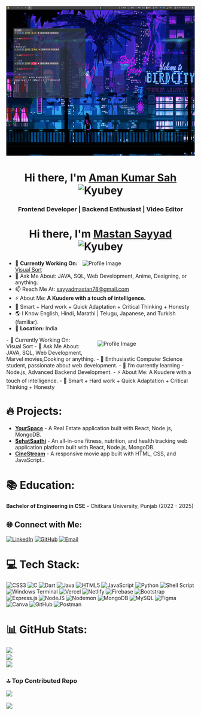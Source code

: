 <img src="background1.gif" height="400" width="1050">
<h1 align="center">                            Hi there, I'm <a href="https://www.linkedin.com/in/mastan-sayyad-126904223/">Aman Kumar Sah</a> <img height="40" alt="Kyubey" src="https://raw.githubusercontent.com/innng/innng/master/assets/kyubey.gif"/></h1>
<h3 align="center">Frontend Developer | Backend Enthusiast | Video Editor </h3>

<h1 align="center"> Hi there, I'm <a href="https://www.linkedin.com/in/mastan-sayyad-126904223/">Mastan Sayyad</a> <img height="40" alt="Kyubey" src="https://raw.githubusercontent.com/innng/innng/master/assets/kyubey.gif"/></h1>

<img align="right" src="https://github.com/SankshipthShetty/SankshipthShetty/assets/99337968/2bd05422-3a3b-4d7c-94a1-7cdb584c09d7" alt="Profile Image" width="300"/>

- 🌱 **Currently Working On:** [Visual Sort](https://visual-sort-pink.vercel.app/)<br>
- 💬 Ask Me About: JAVA, SQL, Web Development, Anime, Designing, or anything. <br>
- 📫 Reach Me At: [sayyadmastan78@gmail.com](mailto:sayyadmastan78@gmail.com) <br>
- ⚡ About Me: **A Kuudere with a touch of intelligence.** <br>
- 💎 Smart + Hard work + Quick Adaptation + Critical Thinking + Honesty <br>
- 🌎 I Know English, Hindi, Marathi | Telugu, Japanese, and Turkish (familiar). <br>
- 📍 **Location:** India <br>


<img align="right" src="https://github.com/SankshipthShetty/SankshipthShetty/assets/99337968/2bd05422-3a3b-4d7c-94a1-7cdb584c09d7" alt="Profile Image"  width="250" style="margin-left: 20px; padding: 10px;"/>
- 🌱 Currently Working On: Visual Sort
- 💬  Ask Me About: JAVA, SQL, Web Development, Marvel movies,Cooking or anything.
- 🚀 Enthusiastic Computer Science student, passionate about web development.
- 🌱 I’m currently learning - Node.js, Advanced Backend Development.
- ⚡ About Me: A Kuudere with a touch of intelligence.
- 💎 Smart + Hard work + Quick Adaptation + Critical Thinking + Honesty

# 🔥 Projects:
- **[YourSpace](https://your-space-zeta.vercel.app/)** - A Real Estate application built with React, Node.js, MongoDB.
- **[SehatSaathi](https://github.com/RIO-Repository/Fix-Up)** - An all-in-one fitness, nutrition, and health tracking web application platform built with React, Node.js, MongoDB.
- **[CineStream](https://aman-sah.github.io/Movie-App/)** - A responsive movie app built with HTML, CSS, and JavaScript..

# 📚 Education:
**Bachelor of Engineering in CSE** - Chitkara University, Punjab (2022 - 2025)

## 🌐 Connect with Me:
[![LinkedIn](https://img.shields.io/badge/LinkedIn-%230077B5.svg?style=for-the-badge&logo=linkedin&logoColor=white)](https://www.linkedin.com/in/aman-sah-/)
[![GitHub](https://img.shields.io/badge/GitHub-%23121011.svg?style=for-the-badge&logo=github&logoColor=white)](https://github.com/aman-sah)
[![Email](https://img.shields.io/badge/Email-amansah2181@gmail.com-informational?style=for-the-badge&logo=gmail)](mailto:amansah2181@gmail.com)

# 💻 Tech Stack:
![CSS3](https://img.shields.io/badge/css3-%231572B6.svg?style=for-the-badge&logo=css3&logoColor=white)
![C](https://img.shields.io/badge/c-%2300599C.svg?style=for-the-badge&logo=c&logoColor=white)
![Dart](https://img.shields.io/badge/dart-%230175C2.svg?style=for-the-badge&logo=dart&logoColor=white)
![Java](https://img.shields.io/badge/java-%23ED8B00.svg?style=for-the-badge&logo=openjdk&logoColor=white)
![HTML5](https://img.shields.io/badge/html5-%23E34F26.svg?style=for-the-badge&logo=html5&logoColor=white)
![JavaScript](https://img.shields.io/badge/javascript-%23323330.svg?style=for-the-badge&logo=javascript&logoColor=%23F7DF1E)
![Python](https://img.shields.io/badge/python-3670A0?style=for-the-badge&logo=python&logoColor=ffdd54)
![Shell Script](https://img.shields.io/badge/shell_script-%23121011.svg?style=for-the-badge&logo=gnu-bash&logoColor=white)
![Windows Terminal](https://img.shields.io/badge/Windows%20Terminal-%234D4D4D.svg?style=for-the-badge&logo=windows-terminal&logoColor=white)
![Vercel](https://img.shields.io/badge/vercel-%23000000.svg?style=for-the-badge&logo=vercel&logoColor=white)
![Netlify](https://img.shields.io/badge/netlify-%23000000.svg?style=for-the-badge&logo=netlify&logoColor=#00C7B7)
![Firebase](https://img.shields.io/badge/firebase-%23039BE5.svg?style=for-the-badge&logo=firebase)
![Bootstrap](https://img.shields.io/badge/bootstrap-%238511FA.svg?style=for-the-badge&logo=bootstrap&logoColor=white)
![Express.js](https://img.shields.io/badge/express.js-%23404d59.svg?style=for-the-badge&logo=express&logoColor=%2361DAFB)
![NodeJS](https://img.shields.io/badge/node.js-6DA55F?style=for-the-badge&logo=node.js&logoColor=white)
![Nodemon](https://img.shields.io/badge/NODEMON-%23323330.svg?style=for-the-badge&logo=nodemon&logoColor=%BBDEAD)
![MongoDB](https://img.shields.io/badge/MongoDB-%234ea94b.svg?style=for-the-badge&logo=mongodb&logoColor=white)
![MySQL](https://img.shields.io/badge/mysql-4479A1.svg?style=for-the-badge&logo=mysql&logoColor=white)
![Figma](https://img.shields.io/badge/figma-%23F24E1E.svg?style=for-the-badge&logo=figma&logoColor=white)
![Canva](https://img.shields.io/badge/Canva-%2300C4CC.svg?style=for-the-badge&logo=Canva&logoColor=white)
![GitHub](https://img.shields.io/badge/github-%23121011.svg?style=for-the-badge&logo=github&logoColor=white)
![Postman](https://img.shields.io/badge/Postman-FF6C37?style=for-the-badge&logo=postman&logoColor=white)

# 📊 GitHub Stats:
![](https://github-readme-stats.vercel.app/api?username=aman-sah&theme=dark&hide_border=false)<br/>
![](https://github-readme-streak-stats.herokuapp.com/?user=aman-sah&theme=dark&hide_border=false)<br/>
![](https://github-readme-stats.vercel.app/api/top-langs/?username=aman-sah&theme=dark&hide_border=false&layout=compact)

### 🔝 Top Contributed Repo
![](https://github-contributor-stats.vercel.app/api?username=aman-sah&limit=5&theme=dark&combine_all_yearly_contributions=true)


</div>

[![](https://visitcount.itsvg.in/api?id=Pujan-sarkar&icon=0&color=0)](https://visitcount.itsvg.in)

